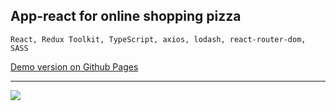 ## App-react for online shopping pizza

```
React, Redux Toolkit, TypeScript, axios, lodash, react-router-dom, SASS
```


[Demo version on Github Pages](https://nedug.github.io/Pizza-App-React/)

***

![](https://dodopizza.azureedge.net/static/Img/Products/Pizza/ru-RU/d2e337e9-e07a-4199-9cc1-501cc44cb8f8.jpg)